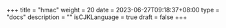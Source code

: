 +++
title = "hmac"
weight = 20
date = 2023-06-27T09:18:37+08:00
type = "docs"
description = ""
isCJKLanguage = true
draft = false
+++